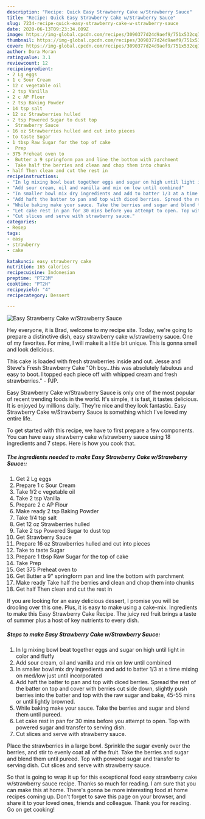 ```yaml
---
description: "Recipe: Quick Easy Strawberry Cake w/Strawberry Sauce"
title: "Recipe: Quick Easy Strawberry Cake w/Strawberry Sauce"
slug: 7234-recipe-quick-easy-strawberry-cake-w-strawberry-sauce
date: 2020-06-13T09:23:34.009Z
image: https://img-global.cpcdn.com/recipes/3090377d24d9aef9/751x532cq70/easy-strawberry-cake-wstrawberry-sauce-recipe-main-photo.jpg
thumbnail: https://img-global.cpcdn.com/recipes/3090377d24d9aef9/751x532cq70/easy-strawberry-cake-wstrawberry-sauce-recipe-main-photo.jpg
cover: https://img-global.cpcdn.com/recipes/3090377d24d9aef9/751x532cq70/easy-strawberry-cake-wstrawberry-sauce-recipe-main-photo.jpg
author: Dora Moran
ratingvalue: 3.1
reviewcount: 12
recipeingredient:
- 2 Lg eggs
- 1 c Sour Cream
- 12 c vegetable oil
- 2 tsp Vanilla
- 2 c AP Flour
- 2 tsp Baking Powder
- 14 tsp salt
- 12 oz Strawberries hulled
- 2 tsp Powered Sugar to dust top
-  Strawberry Sauce
- 16 oz Strawberries hulled and cut into pieces
- to taste Sugar
- 1 tbsp Raw Sugar for the top of cake
-  Prep
- 375 Preheat oven to
-  Butter a 9 springform pan and line the bottom with parchment
-  Take half the berries and clean and chop them into chunks
- half Then clean and cut the rest in
recipeinstructions:
- "In lg mixing bowl beat together eggs and sugar on high until light in color and fluffy"
- "Add sour cream, oil and vanilla and mix on low until combined"
- "In smaller bowl mix dry ingredients and add to batter 1/3 at a time mixing on med/low just until incorporated"
- "Add haft the batter to pan and top with diced berries. Spread the rest of the batter on top and cover with berries cut side down, slightly push berries into the batter and top with the raw sugar and bake, 45-55 mins or until lightly browned."
- "While baking make your sauce. Take the berries and sugar and blend them until pureed."
- "Let cake rest in pan for 30 mins before you attempt to open. Top with powered sugar and transfer to serving dish."
- "Cut slices and serve with strawberry sauce."
categories:
- Resep
tags:
- easy
- strawberry
- cake

katakunci: easy strawberry cake
nutrition: 165 calories
recipecuisine: Indonesian
preptime: "PT23M"
cooktime: "PT2H"
recipeyield: "4"
recipecategory: Dessert

---
```



![Easy Strawberry Cake w/Strawberry Sauce](https://img-global.cpcdn.com/recipes/3090377d24d9aef9/751x532cq70/easy-strawberry-cake-wstrawberry-sauce-recipe-main-photo.jpg)

Hey everyone, it is Brad, welcome to my recipe site. Today, we're going to prepare a distinctive dish, easy strawberry cake w/strawberry sauce. One of my favorites. For mine, I will make it a little bit unique. This is gonna smell and look delicious.

This cake is loaded with fresh strawberries inside and out. Jesse and Steve&#39;s Fresh Strawberry Cake &#34;Oh boy…this was absolutely fabulous and easy to boot. I topped each piece off with whipped cream and fresh strawberries.&#34; - PJP.

Easy Strawberry Cake w/Strawberry Sauce is only one of the most popular of recent trending foods in the world. It's simple, it is fast, it tastes delicious. It is enjoyed by millions daily. They're nice and they look fantastic. Easy Strawberry Cake w/Strawberry Sauce is something which I've loved my entire life.


To get started with this recipe, we have to first prepare a few components. You can have easy strawberry cake w/strawberry sauce using 18 ingredients and 7 steps. Here is how you cook that.

##### The ingredients needed to make Easy Strawberry Cake w/Strawberry Sauce::

1. Get 2 Lg eggs
1. Prepare 1 c Sour Cream
1. Take 1/2 c vegetable oil
1. Take 2 tsp Vanilla
1. Prepare 2 c AP Flour
1. Make ready 2 tsp Baking Powder
1. Take 1/4 tsp salt
1. Get 12 oz Strawberries hulled
1. Take 2 tsp Powered Sugar to dust top
1. Get  Strawberry Sauce
1. Prepare 16 oz Strawberries hulled and cut into pieces
1. Take to taste Sugar
1. Prepare 1 tbsp Raw Sugar for the top of cake
1. Take  Prep
1. Get 375 Preheat oven to
1. Get  Butter a 9&#34; springform pan and line the bottom with parchment
1. Make ready  Take half the berries and clean and chop them into chunks
1. Get half Then clean and cut the rest in


If you are looking for an easy delicious dessert, I promise you will be drooling over this one. Plus, it is easy to make using a cake-mix. Ingredients to make this Easy Strawberry Cake Recipe. The juicy red fruit brings a taste of summer plus a host of key nutrients to every dish. 

##### Steps to make Easy Strawberry Cake w/Strawberry Sauce:

1. In lg mixing bowl beat together eggs and sugar on high until light in color and fluffy
1. Add sour cream, oil and vanilla and mix on low until combined
1. In smaller bowl mix dry ingredients and add to batter 1/3 at a time mixing on med/low just until incorporated
1. Add haft the batter to pan and top with diced berries. Spread the rest of the batter on top and cover with berries cut side down, slightly push berries into the batter and top with the raw sugar and bake, 45-55 mins or until lightly browned.
1. While baking make your sauce. Take the berries and sugar and blend them until pureed.
1. Let cake rest in pan for 30 mins before you attempt to open. Top with powered sugar and transfer to serving dish.
1. Cut slices and serve with strawberry sauce.


Place the strawberries in a large bowl. Sprinkle the sugar evenly over the berries, and stir to evenly coat all of the fruit. Take the berries and sugar and blend them until pureed. Top with powered sugar and transfer to serving dish. Cut slices and serve with strawberry sauce. 

So that is going to wrap it up for this exceptional food easy strawberry cake w/strawberry sauce recipe. Thanks so much for reading. I am sure that you can make this at home. There's gonna be more interesting food at home recipes coming up. Don't forget to save this page on your browser, and share it to your loved ones, friends and colleague. Thank you for reading. Go on get cooking!
